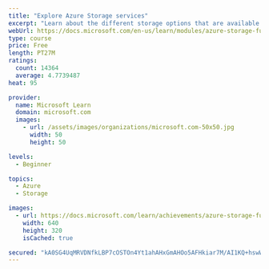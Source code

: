 ```yaml
---
title: "Explore Azure Storage services"
excerpt: "Learn about the different storage options that are available in Azure Storage."
webUrl: https://docs.microsoft.com/en-us/learn/modules/azure-storage-fundamentals/
type: course
price: Free
length: PT27M
ratings:
  count: 14364
  average: 4.7739487
heat: 95

provider:
  name: Microsoft Learn
  domain: microsoft.com
  images:
    - url: /assets/images/organizations/microsoft.com-50x50.jpg
      width: 50
      height: 50

levels:
  - Beginner

topics:
  - Azure
  - Storage

images:
  - url: https://docs.microsoft.com/learn/achievements/azure-storage-fundamentals-social.png
    width: 640
    height: 320
    isCached: true

secured: "kA0SG4UqMRVDNfkLBP7cOSTOn4Yt1ahAHxGmAHOo5AFHkiar7M/AI1KQ+hswWpRl0Qi4innUUKrfgqoa7caCyokzeoOtzIoh/3JagqukIvrQkbtWoxXl3WkxWH/uBQwEJlVcmvHaQIERyp2nRn2ZbfRvBxT87nHDKNDg8/8UZ8l3aPmJSxs3qA7vM+AX+pl3iy87qpOxck9IqF4pB2WgwOVoGiDs9Ut0GvadYpY1AEBljkAEqFsRMrg4rnHbf/BYvbXBN24LruIAFyZX3nTU6bJMpkpyB9vUSgpR6KWBu68mUbUHClZixpULXU+6fwfFxGItUO3q8kp3rK1g7jG4q+Iu2aiM/tz0XrRV5tB2julWqGyoSAgVO4IVJrD5353ZnvsPInS9POTi89ZOBZskyPjp6k1hHEffTs3FaNgx4Vp9aNNemXCt7kqsBLMwVpMF;ElSP03GJEZ0Keb6Bb8kfAA=="
---
```


